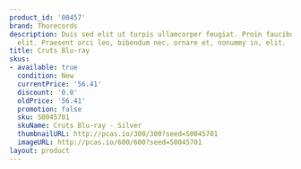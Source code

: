 ```yaml
---
product_id: '00457'
brand: Thorecords
description: Duis sed elit ut turpis ullamcorper feugiat. Proin faucibus convallis
  elit. Praesent orci leo, bibendum nec, ornare et, nonummy in, elit.
title: Cruts Blu-ray
skus:
- available: true
  condition: New
  currentPrice: '56.41'
  discount: '0.0'
  oldPrice: '56.41'
  promotion: false
  sku: S0045701
  skuName: Cruts Blu-ray - Silver
  thumbnailURL: http://pcas.io/300/300?seed=S0045701
  imageURL: http://pcas.io/600/600?seed=S0045701
layout: product
---
```

